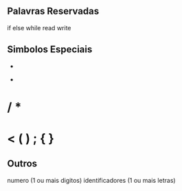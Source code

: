 

Palavras Reservadas
------------------------
if 
else
while
read
write

Simbolos Especiais
-------------------
+
-
/
*
=
<
(
)
;
{
}
==

Outros
------
numero (1 ou mais digitos)
identificadores (1 ou mais letras)
